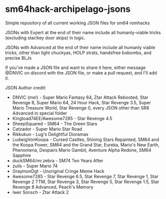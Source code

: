# sm64hack-archipelago-jsons
Simple repository of all current working JSON files for sm64 romhacks

JSONs with Expert at the end of their name include all humanly-viable tricks (excluding star/key door skips) in logic. 

JSONs with Advanced at the end of their name include all humanly viable tricks, other than light chuckyas, HOLP strats, handsfree bobombs, and precise BLJs

If you've made a JSON file and want to share it here, either message @DNVIC on discord with the JSON file, or make a pull request, and I'll add it.

JSON Author credit:
* DNVIC (me!) - Super Mario Fantasy 64, Ztar Attack Rebooted, Star Revenge 8, Super Mario 64, 24 Hour Hack, Star Revenge 3.5, Super Mario Treasure World, Star Revenge 0, every JSON other than SR8 Advanced in special folder
* Kingtoad74EE/Awesome7285 - Star Revenge 4.5
* SheepSquared - SM64 - The Green Stars
* Catzador - Super Mario Star Road
* Rikkukun - Lug's Delightful Dioramas
* LudwigVonKoopa - Cursed Castles, Shining Stars Repainted, SM64 and the Koopa Power, SM64 and the Grand Star, Eureka, Mario's New Earth, Phenomena, Despairs Mario Gambit, Aventure Alpha Redone, SM64 Sapphire
* duckSM64/mr.zebra - SM74 Ten Years After
* zuils - Super Mario 74
* GraymonDgt - Unoriginal Cringe Meme Hack
* Awesome7285 - Star Revenge 6.5, Star Revenge 7, Star Revenge 1, Star Revenge 2 TTM, Star Revenge 3, Star Revenge 5, Star Revenge 1.5, Star Revenge 8 Advanced, Peach's Memory
* Iwer Sonsch - Ztar Attack 2
